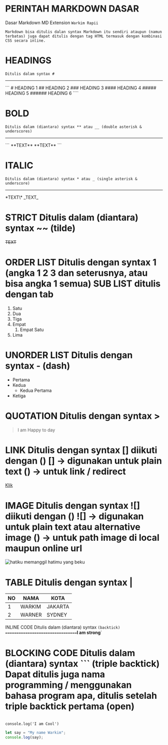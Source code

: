# PERINTAH MARKDOWN DASAR

Dasar Markdown MD Extension
`Warkim Rapii`

`Markdown bisa ditulis dalan syntax Markdown itu sendiri ataupun (namun terbatas) juga dapat ditulis dengan tag HTML termasuk dengan kombinasi CSS secara inline.`

# HEADINGS

`Ditulis dalam syntax #`

<hr>
```
# HEADING 1
## HEADING 2
### HEADING 3
#### HEADING 4
##### HEADING 5
###### HEADING 6
````

# BOLD

`Ditulis dalam (diantara) syntax ** atau __ (double asterisk & underscores)`

<hr>
```
**TEXT**
**TEXT**
```

# ITALIC

`Ditulis dalam (diantara) syntax * atau _ (single asterisk & underscore)`

<hr>
*TEXT\*
_TEXT_

STRICT
Ditulis dalam (diantara) syntax ~~ (tilde)
================================
~~TEXT~~

ORDER LIST
Ditulis dengan syntax 1 (angka 1 2 3 dan seterusnya, atau bisa angka 1 semua)
SUB LIST ditulis dengan tab
================================

1. Satu
2. Dua
3. Tiga
4. Empat
   1. Empat Satu
5. Lima

UNORDER LIST
Ditulis dengan syntax - (dash)
================================

- Pertama
- Kedua
  - Kedua Pertama
- Ketiga

QUOTATION
Ditulis dengan syntax >
================================

> I am Happy to day

LINK
Ditulis dengan syntax [] diikuti dengan ()
[] -> digunakan untuk plain text
() -> untuk link / redirect
================================
[Klik](https://warkim.com)

IMAGE
Ditulis dengan syntax ![] diikuti dengan ()
![] -> digunakan untuk plain text atau alternative image
() -> untuk path image di local maupun online url
================================
![hatiku memanggil hatimu yang beku](./patah_hati.jpg)

TABLE
Ditulis dengan syntax |
================================
NO | NAMA | KOTA
--|--|--
1 | WARKIM | JAKARTA
2 | WARNER | SYDNEY

INLINE CODE
Ditulis dalam (diantara) syntax `(backtick) ================================`<strong>I am strong</strong>`

BLOCKING CODE
Ditulis dalam (diantara) syntax ``` (triple backtick)
Dapat ditulis juga nama programming / menggunakan bahasa program apa, ditulis setelah
triple backtick pertama (open)
================================

```

console.log('I am Cool')

```

```javascript
let say = "My name Warkim";
console.log(say);
```

